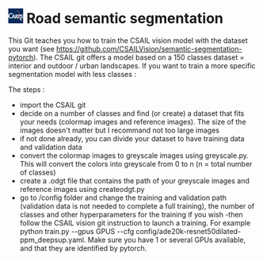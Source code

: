 # <img src="assets/CARRSQ_LOGO.jfif" width=30> Road semantic segmentation
This Git teaches you how to train the CSAIL vision model with the dataset you want (see https://github.com/CSAILVision/semantic-segmentation-pytorch). The CSAIL git offers a model based on a 150 classes dataset = interior and outdoor / urban landscapes. If you want to train a more specific segmentation model with less classes :

The steps :
- import the CSAIL git
- decide on a number of classes and find (or create) a dataset that  fits your needs (colormap images and reference images). The size of the images doesn't matter but I recommand not too large images
- if not done already, you can divide your dataset to have training data and validation data
- convert the colormap images to greyscale images using greyscale.py. This will convert the colors into greyscale from 0 to n (n = total number of classes)
- create a .odgt file that contains the path of your greyscale images and reference images using createodgt.py
- go to /config folder and change the training and validation path (validation data is not needed to complete a full training), the number of classes and other hyperparameters for the training if you wish
-then follow the CSAIL vision git instruction to launch a training. For example python train.py --gpus GPUS --cfg config/ade20k-resnet50dilated-ppm_deepsup.yaml. Make sure you have 1 or several GPUs available, and that they are identified by pytorch.
